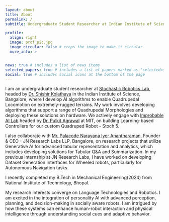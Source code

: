 ```yaml
---
layout: about
title: About
permalink: /
subtitle: Undergraduate Student Researcher at Indian Institute of Science, Bangalore

profile:
  align: right
  image: prof_pic.jpg
  image_circular: false # crops the image to make it circular
  more_info: >


news: true # includes a list of news items
selected_papers: true # includes a list of papers marked as "selected={true}"
social: true # includes social icons at the bottom of the page
---
```


I am an undergraduate student researcher at [Stochastic Robotics Lab](https://www.stochlab.com), headed by [Dr. Shishir Kolathaya](https://www.shishirny.com) in the Indian Institute of Science, Bangalore, where I develop AI algorithms to enable Quadrupedal Locomotion on extremely-rugged terrains. My work involves developing algorithms that support a range of Quadrupedal Morphologies and deploying these solutions on hardware. We actively engage with [Improbable AI Lab](https://cap.csail.mit.edu/improbable-ai-lab-lab-tour) headed by [Dr. Pulkit Agrawal]() at MIT, on building Learning-based Controllers for our custom Quadruped Robot - Stoch 5. 

I also collaborate with [Mr. Palacode Narayana Iyer Anantharaman](https://www.linkedin.com/in/anantharamanp/), Founder & CEO - JN Research Labs LLP, Bangalore, on research projects that utilize Generative AI for advanced tabular representation and analytics, which includes developing solutions for Tabular Q&A and Summarization. In my previous internship at JN Research Labs, I have worked on developing Dataset Generation Interfaces for Wheeled robots, particularly for Autonomous Navigation tasks.

I recently completed my B.Tech in Mechanical Engineering(2024) from National Institute of Technology, Bhopal. 

My research interests converge on Language Technologies and Robotics. I am excited in the integration of personality AI with advanced perception, planning, and decision-making in socially aware robots. I am intrigued by how these systems can enhance human-robot interaction and physical intelligence through understanding social cues and adaptive behavior.